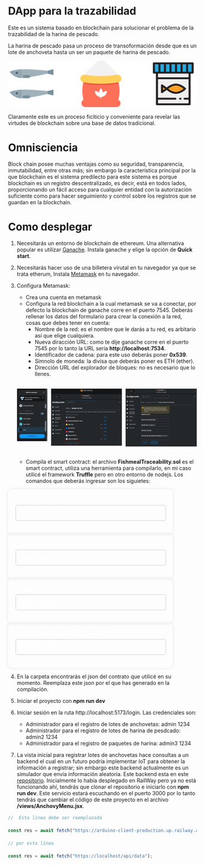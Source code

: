 # DApp para la trazabilidad

Este es un sistema basado en blockchain para solucionar el problema de la trazabilidad de la harina de pescado.

La harina de pescado pasa un proceso de transoformación desde que es un lote de anchoveta hasta un ser un paquete de harina de pescado.

<img src="Component 1.svg">

Claramente este es un proceso ficiticio y conveniente para revelar las virtudes de blockchain sobre una base de datos tradicional.

# Omnisciencia

Block chain posee muchas ventajas como su seguridad, transparencia, inmutabilidad, entre otras más; sin embargo la característica principal por la que blockchain es el sistema predilecto para este sistema es porque blockchain es un registro descentralizado, es decir, está en todos lados, proporcionando un fácil acceso para cualquier entidad con la autorización suficiente como para hacer seguimiento y control sobre los registros que se guardan en la blockchain.

# Como desplegar

1. Necesitarás un entorno de blockchain de ethereum. Una alternativa popular es utilizar [Ganache](https://archive.trufflesuite.com/ganache/). Instala ganache y elige la opción de **Quick start**.

2. Necesitarás hacer uso de una billetera virutal en tu navegador ya que se trata etherum, Instala [Metamask](https://chromewebstore.google.com/detail/metamask/nkbihfbeogaeaoehlefnkodbefgpgknn?hl=es) en tu navegador.

3. Configura Metamask:

   - Crea una cuenta en metamask
   - Configura la red blockchain a la cual metamask se va a conectar, por defecto la blockchain de ganache corre en el puerto 7545. Deberás rellenar los datos del formulario para crear la conexión a la red, cosas que debes tener en cuenta:
     - Nombre de la red: es el nombre que le darás a tu red, es arbitario así que elige cualquiera.
     - Nueva diracción URL: como te dije ganache corre en el puerto 7545 por lo tanto la URL sería **http://localhost:7534**.
     - Identificador de cadena: para este uso deberás poner **0x539**.
     - Símnolo de moneda: la divisa que deberás poner es ETH (ether).
     - Dirección URL del explorador de bloques: no es necesario que lo llenes.

   <br>

   <div style="display:flex;height:200px;gap:10px; justify-content: space-evenly;">

   ![alt text](image.png)

   ![alt text](image-1.png)

   ![alt text](image-2.png)
   </div>

   - Compila el smart contract: el archivo **FishmealTraceability.sol** es el smart contract, utiliza una herramienta para compilarlo, en mi caso utilicé el framework **Truffle** pero en otro entorno de nodejs. Los comandos que deberás ingresar son los siguietes:

<div style="color:white; padding: 20px; border-radius: 10px; box-shadow: 0 0 10px rgba(0, 0, 0, 0.1); max-width: 400px; width: 100%;">
    <div style="margin-bottom: 15px;">
        <label for="prompt" style="display: block; margin-bottom: 5px; color: white;">Instalar Truffle</label>
        <div id="prompt" name="prompt" required style="width: calc(100% - 20px); padding: 10px; border: 1px solid #ccc; border-radius: 5px; font-size: 16px;">
            npm i truffle -g
        </div>
    </div>
  
</div>

<div style="color:white; padding: 20px; border-radius: 10px; box-shadow: 0 0 10px rgba(0, 0, 0, 0.1); max-width: 400px; width: 100%;">
    <div style="margin-bottom: 15px;">
        <label for="prompt" style="display: block; margin-bottom: 5px; color: white;">Iniciar Truffle</label>
        <div id="prompt" name="prompt" required style="width: calc(100% - 20px); padding: 10px; border: 1px solid #ccc; border-radius: 5px; font-size: 16px;">
            truffle init
        </div>
    </div>
  
</div>

<div style="color:white; padding: 20px; border-radius: 10px; box-shadow: 0 0 10px rgba(0, 0, 0, 0.1); max-width: 400px; width: 100%;">
    <div style="margin-bottom: 15px;">
        <label for="prompt" style="display: block; margin-bottom: 5px; color: white;">compilar el contrato</label>
        <div id="prompt" name="prompt" required style="width: calc(100% - 20px); padding: 10px; border: 1px solid #ccc; border-radius: 5px; font-size: 16px;">
            truffle compile
        </div>
    </div>
  
</div>

<div style="color:white; padding: 20px; border-radius: 10px; box-shadow: 0 0 10px rgba(0, 0, 0, 0.1); max-width: 400px; width: 100%;">
    <div style="margin-bottom: 15px;">
        <label for="prompt" style="display: block; margin-bottom: 5px; color: white;">Desplegar el contrato a la blockchain</label>
        <div id="prompt" name="prompt" required style="width: calc(100% - 20px); padding: 10px; border: 1px solid #ccc; border-radius: 5px; font-size: 16px;">
            Truffle deploy
        </div>
    </div>
  
</div>

4. En la carpeta encontrarás el json del contrato que utilicé en su momento. Reemplaza este json por el que has generado en la compilación.

5. Iniciar el proyecto con **npm run dev**

6. Iniciar sesión en la ruta http://localhost:5173/login. Las credenciales son:
    - Administrador para el registro de lotes de anchovetas: admin 1234
    - Administrador para el registro de lotes de harina de pesdcado: admin2 1234
    - Administrador para el registro de paquetes de harina: admin3 1234

7. La vista inicial para registrar lotes de anchovetas hace consultas a un backend el cual en un futuro podría implementar IoT para obtener la información a registrar; sin embargo este backend actualmente es un simulador que envía información aleatoria. Este backend esta en este [repositorio](https://github.com/axl72/Arduino-Client). Inicialmente lo había desplegado en RailWay pero ya no está funcionando ahí, tendrás que clonar el repositorio e iniciarlo con **npm run dev**. Este servicio estará escuchando en el puerto 3000 por lo tanto tendrás que cambiar el código de este proyecto en el archivo **/views/AnchovyMenu.jsx**.

```Javascript
//  Esta línea debe ser reemplazada

const res = await fetch("https://arduino-client-production.up.railway.app/api/data");

// por esta línea

const res = await fetch("https://localhost/api/data");
```